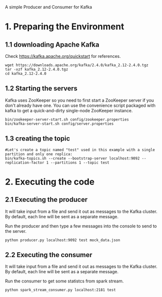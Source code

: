 A simple Producer and Consumer for Kafka

# 1. Preparing the Environment

## 1.1 downloading Apache Kafka 
Check https://kafka.apache.org/quickstart for
references.
```
wget https://downloads.apache.org/kafka/2.4.0/kafka_2.12-2.4.0.tgz
tar -xzf kafka_2.12-2.4.0.tgz
cd kafka_2.12-2.4.0
```

## 1.2 Starting the servers
Kafka uses ZooKeeper so you need to first start a ZooKeeper server if you don't already have one. You can use the convenience script packaged with kafka to get a quick-and-dirty single-node ZooKeeper instance.

```
bin/zookeeper-server-start.sh config/zookeeper.properties
bin/kafka-server-start.sh config/server.properties
```

## 1.3 creating the topic
```
#Let's create a topic named "test" used in this example with a single partition and only one replica:
bin/kafka-topics.sh --create --bootstrap-server localhost:9092 --replication-factor 1 --partitions 1 --topic test
```

# 2. Executing the code

## 2.1 Executing the producer 
It will take input from a file and send it out as messages to the Kafka cluster. By default, each line will be sent as a separate message.

Run the producer and then type a few messages into the console to send to the server. 
```
python producer.py localhost:9092 test mock_data.json
```

## 2.2 Executing the consumer 
It will take input from a file and send it out as messages to the Kafka cluster. By default, each line will be sent as a separate message.

Run the consumer to get some statistcs from spark stream. 
```
python spark_stream_consumer.py localhost:2181 test
```


